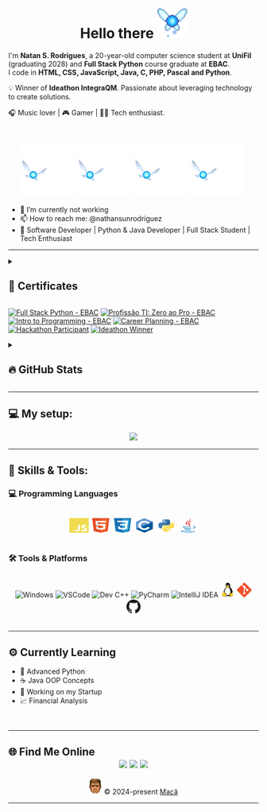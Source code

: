 <h1 align="center">
    Hello there
    <img src="navi.gif" width="60" height="60" alt="navi"/>
</h1>

I'm **Natan S. Rodrigues**, a 20-year-old computer science student at **UniFil** (graduating 2028) and **Full Stack Python** course graduate at **EBAC**.  
I code in **HTML, CSS, JavaScript, Java, C, PHP, Pascal and Python**.  

💡 Winner of **Ideathon IntegraQM**. Passionate about leveraging technology to create solutions.

🎧 Music lover | 🎮 Gamer | 👨‍💻 Tech enthusiast.

<br>

<p align="center">
  <img src="navi2.gif" width="110" height="110" alt="navi"/>
  <img src="navi2.gif" width="110" height="110" alt="navi"/>
  <img src="navi2.gif" width="110" height="110" alt="navi"/>
  <img src="navi2.gif" width="110" height="110" alt="navi"/>
</p>

- 🔭 I’m currently not working 
- 📫 How to reach me: @nathansunrodriguez
- 👾 Software Developer | Python & Java Developer | Full Stack Student | Tech Enthusiast

---
<details>
    <summary>
        
## 🏅 Certificates 
</summary>

- 📜 Profissão TI: Zero ao Pro — EBAC
- 📜 Introduction to Programming — EBAC
- 📜 Career Planning — EBAC

## Competitions & Hackathons
- 🏆 Hackathon Participant — Participated in 3+ hackathons, developing innovative solutions under pressure.
- 🏆 Ideathon Winner — 🥈 IntegraQM Ideathon, recognized for the best solution presented.

## University Coursework (No Certificates Issued)
- Software Architecture: Architecture and Requirements
- Communication and Problem Solving
- Basic Nutritional Concepts for Adults and Elderly
- Requirements Management: Software Artifacts
- Project Management: PMBOK-based Approach
- Psychosocial Skills for Career Development
- Introduction to Computing and General Systems Theory
- Brazilian Sign Language (LIBRAS)
- Digital Marketing
- Agile Methodologies: Introduction to Agile
- Public Speaking
- First Aid
- Baking: Practical Bread and Pasta Recipes
- Software Testing: Introduction to Software Testing
</details>

[![Full Stack Python - EBAC](https://img.shields.io/badge/EBAC-Full_Stack_Python-blue)](https://www.ebaconline.com.br)
[![Profissão TI: Zero ao Pro - EBAC](https://img.shields.io/badge/EBAC-Profissão_TI_Zero_ao_Pro-blue)](#)
[![Intro to Programming - EBAC](https://img.shields.io/badge/EBAC-Intro_to_Programming-blue)](#)
[![Career Planning - EBAC](https://img.shields.io/badge/EBAC-Career_Planning-blue)](#)
[![Hackathon Participant](https://img.shields.io/badge/Hackathons-3+_Participations-important)](#)
[![Ideathon Winner](https://img.shields.io/badge/Ideathon-Winner-yellow)](#)

<details>
    <summary>
        
## 🔥 GitHub Stats
</summary>

[![GitHub Stats](https://github-readme-stats.vercel.app/api?username=masunsolar&theme=vision-friendly-dark&card_width=1000)](https://github.com/masunsolar/github-readme-stats)
[![Top Langs](https://github-readme-stats.vercel.app/api/top-langs/?username=masunsolar&theme=vision-friendly-dark&card_width=1000)](https://github.com/masunsolar/github-readme-stats)
</details>

---

## 💻 My setup: 
<div align="center">
    <a title="System requirements and Rate my PC tool - all at PCGameBenchmark" href="https://www.pcgamebenchmark.com/ratemypc?cpu=intel-core-i7-13650hx&memory=16gb&gpu=nvidia-geforce-rtx-3050-6gb-laptop-gpu&platform=windows"><img        src="https://www.pcgamebenchmark.com/signature/intel-core-i7-13650hx/16gb/nvidia-geforce-rtx-3050-6gb-laptop-gpu/twitch.png"></a>
</div>

---

## 🌟 Skills & Tools:
### 💻 Programming Languages
<div align="center" style="display: inline_block"> <br>
  <img align="center" alt="Natan-Js" height="30" width="40" src="https://raw.githubusercontent.com/devicons/devicon/master/icons/javascript/javascript-plain.svg">
  <img align="center" alt="Natan-HTML" height="30" width="40" src="https://raw.githubusercontent.com/devicons/devicon/master/icons/html5/html5-original.svg">
  <img align="center" alt="Natan-CSS" height="30" width="40" src="https://raw.githubusercontent.com/devicons/devicon/master/icons/css3/css3-original.svg">
  <img align="center" alt="Natan-C" height="30" width="40" src="https://raw.githubusercontent.com/devicons/devicon/master/icons/c/c-original.svg">
  <img align="center" alt="Natan-Python" height="30" width="40" src="https://raw.githubusercontent.com/devicons/devicon/master/icons/python/python-original.svg"> 
  <img align="center" alt="Natan-Java" height="30" width="40" src="https://raw.githubusercontent.com/devicons/devicon/master/icons/java/java-original.svg">
</div>
<br>

### 🛠️ Tools & Platforms
<div align="center" style="display: inline_block"> <br>
    <img src="https://img.shields.io/badge/-Windows-0078D6?style=flat&logo=windows&logoColor=white" height="30" alt="Windows"/> 
    <img src="https://img.shields.io/badge/-VSCode-007ACC?style=flat&logo=visual-studio-code&logoColor=white" height="30" alt="VSCode"/> 
    <img src="https://img.shields.io/badge/-Dev%20C++-blue?style=flat&logo=c&logoColor=white" height="30" alt="Dev C++"/>
    <img src="https://img.shields.io/badge/-PyCharm-000000?style=flat&logo=pycharm&logoColor=white" height="30" alt="PyCharm"/>
    <img src="https://img.shields.io/badge/-IntelliJ%20IDEA-000000?style=flat&logo=intellij-idea&logoColor=white" height="30" alt="IntelliJ IDEA"/> 
    <img src="https://raw.githubusercontent.com/devicons/devicon/master/icons/linux/linux-original.svg" height="30" alt="Linux"/> 
    <img src="https://raw.githubusercontent.com/devicons/devicon/master/icons/git/git-original.svg" height="30" alt="Git"/> 
    <img src="https://raw.githubusercontent.com/devicons/devicon/master/icons/github/github-original.svg" height="30" alt="GitHub"/> 
</div>
<br>

---

## ⚙️ Currently Learning
<div>
    <ul>
        <li>🐍 Advanced Python</li>
        <li>☕ Java OOP Concepts</li>
        <li>🚀 Working on my Startup</li>
        <li>📈 Financial Analysis</li>
    </ul>
</div>
<br>

---


<!-- 
<details>
    <summary>
        
## 🏆 My Trophies: 
</summary>
    <div>
        
[![trophy](https://github-profile-trophy.vercel.app/?username=masunsolar&theme=darkhub)](https://github.com/masunsolar/github-profile-trophy) 
    </div>
    <br>
</details> 
--- 
-->


## 🌐 Find Me Online <div align="center">  <a href="https://www.instagram.com/nathansunrodriguez/" target="_blank"><img src="https://img.shields.io/badge/-Instagram-%23E4405F?style=for-the-badge&logo=instagram&logoColor=white" target="_blank"></a>  <a href="mailto:masunsolar@gmail.com"><img src="https://img.shields.io/badge/-Gmail-%23333?style=for-the-badge&logo=gmail&logoColor=white" target="_blank"></a>  <a href="https://www.linkedin.com/in/natanrodrigues/" target="_blank"><img src="https://img.shields.io/badge/-LinkedIn-%230077B5?style=for-the-badge&logo=linkedin&logoColor=white" target="_blank"></a></div>

<p align="center"><img src="doom_look.gif" />&copy; 2024-present <a href="https://github.com/masunsolar/" target="_blank">Maçã</a>
<hr/>
